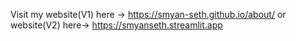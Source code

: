 Visit my website(V1) here -> https://smyan-seth.github.io/about/
or 
website(V2) here-> https://smyanseth.streamlit.app
